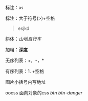 标注：`as`

标注：大于符号(>)+空格

>esjkd

斜体：*山地自行车*

加粗：**深度**

无序列表：+，-，*

有序列表：1. +空格

图片![]()小括号内写地址



oocss 面向对象的css    *btn btn-danger*